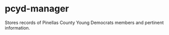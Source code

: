 # pcyd-manager
Stores records of Pinellas County Young Democrats members and pertinent information.
